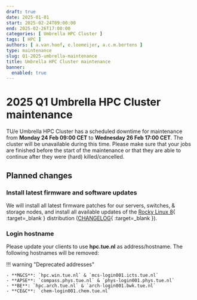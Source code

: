 ```yaml
---
draft: true
date: 2025-01-01
start: 2025-02-24T09:00:00
end: 2025-02-26T17:00:00
categories: [ Umbrella HPC Cluster ]
tags: [ HPC ]
authors: [ a.van.hoof, e.loomeijer, a.c.m.bertens ]
type: maintenance
slug: Q1-2025-umbrella-maintenance
title: Umbrella HPC Cluster maintenance
banner:
  enabled: true
---
```


# 2025 Q1 Umbrella HPC Cluster maintenance

TU/e Umbrella HPC Cluster has a scheduled downtime for maintenance from **Monday 24 Feb 09:00 CET** to **Wednesday 26
Feb 17:00 CET**. The cluster will be unavailable during this time. Please make sure that your jobs are finished before
the start of the maintenance or that they are able to continue after they were (hard) killed/cancelled.

<!-- more -->

## Planned changes

### Install latest firmware and software updates

We will install all latest firmware patches for our servers, switches, & storage nodes, 
and install all available updates of the [Rocky Linux 8](https://rockylinux.org/){ :target=_blank } distribution 
([CHANGELOG](https://errata.build.resf.org){ :target=_blank }).

### Login hostname

Please update your clients to use **hpc.tue.nl** as address/hostname. The following hostnames will be removed:

!!! warning "Deprecated addresses"

    - **M&CS**: `hpc.win.tue.nl` & `mcs-login001.icts.tue.nl`
    - **APSE**: `compass.phys.tue.nl` & `phys-login001.phys.tue.nl`
    - **BE**: `hpc.arch.tue.nl` & `arch-login001.bwk.tue.nl`
    - **CE&C**: `chem-login001.chem.tue.nl`
